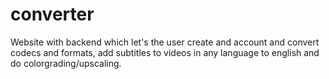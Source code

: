 # converter
Website with backend which let's the user create and account and convert codecs and formats, add subtitles to videos in any language to english and do colorgrading/upscaling.
